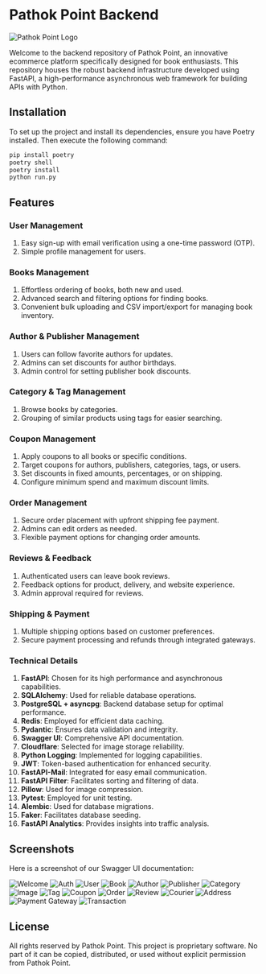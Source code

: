 # Pathok Point Backend

<img src="ss/logo.png" alt="Pathok Point Logo" style="max-width: 200px;">

Welcome to the backend repository of Pathok Point, an innovative ecommerce platform specifically designed for book enthusiasts. This repository houses the robust backend infrastructure developed using FastAPI, a high-performance asynchronous web framework for building APIs with Python.

## Installation

To set up the project and install its dependencies, ensure you have Poetry installed. Then execute the following command:

```bash
pip install poetry
poetry shell
poetry install
python run.py
```

## Features

### User Management
1. Easy sign-up with email verification using a one-time password (OTP).
2. Simple profile management for users.

### Books Management
1. Effortless ordering of books, both new and used.
2. Advanced search and filtering options for finding books.
3. Convenient bulk uploading and CSV import/export for managing book inventory.

### Author & Publisher Management
1. Users can follow favorite authors for updates.
2. Admins can set discounts for author birthdays.
3. Admin control for setting publisher book discounts.

### Category & Tag Management
1. Browse books by categories.
2. Grouping of similar products using tags for easier searching.

### Coupon Management
1. Apply coupons to all books or specific conditions.
2. Target coupons for authors, publishers, categories, tags, or users.
3. Set discounts in fixed amounts, percentages, or on shipping.
4. Configure minimum spend and maximum discount limits.

### Order Management
1. Secure order placement with upfront shipping fee payment.
2. Admins can edit orders as needed.
3. Flexible payment options for changing order amounts.

### Reviews & Feedback
1. Authenticated users can leave book reviews.
2. Feedback options for product, delivery, and website experience.
3. Admin approval required for reviews.

### Shipping & Payment
1. Multiple shipping options based on customer preferences.
2. Secure payment processing and refunds through integrated gateways.

### Technical Details

1. **FastAPI**: Chosen for its high performance and asynchronous capabilities.
2. **SQLAlchemy**: Used for reliable database operations.
3. **PostgreSQL + asyncpg**: Backend database setup for optimal performance.
4. **Redis**: Employed for efficient data caching.
5. **Pydantic**: Ensures data validation and integrity.
6. **Swagger UI**: Comprehensive API documentation.
7. **Cloudflare**: Selected for image storage reliability.
8. **Python Logging**: Implemented for logging capabilities.
9. **JWT**: Token-based authentication for enhanced security.
10. **FastAPI-Mail**: Integrated for easy email communication.
11. **FastAPI Filter**: Facilitates sorting and filtering of data.
12. **Pillow**: Used for image compression.
13. **Pytest**: Employed for unit testing.
14. **Alembic**: Used for database migrations.
15. **Faker**: Facilitates database seeding.
16. **FastAPI Analytics**: Provides insights into traffic analysis.


## Screenshots

Here is a screenshot of our Swagger UI documentation:

![Welcome](ss/1.png)
![Auth](ss/2-auth.png)
![User](ss/3-user.png)
![Book](ss/4-book.png)
![Author](ss/5-author.png)
![Publisher](ss/6-publisher.png)
![Category](ss/7-category.png)
![Image](ss/8-image.png)
![Tag](ss/9-tag.png)
![Coupon](ss/10-coupon.png)
![Order](ss/11-order.png)
![Review](ss/12-review.png)
![Courier](ss/13-courier.png)
![Address](ss/14-address.png)
![Payment Gateway](ss/15-paymentgateway.png)
![Transaction](ss/16-transaction.png)

## License

All rights reserved by Pathok Point. This project is proprietary software. No part of it can be copied, distributed, or used without explicit permission from Pathok Point.

